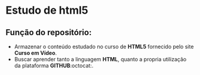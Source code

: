 # Estudo de html5
## Função do repositório:

- Armazenar o conteúdo estudado no curso de **HTML5** fornecido pelo site **Curso em Vídeo**.
- Buscar aprender tanto a linguagem **HTML**, quanto a propria utilização da plataforma **GITHUB**:octocat:.
